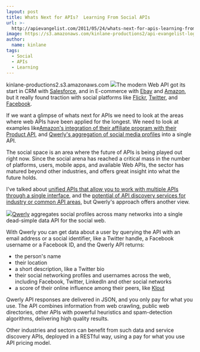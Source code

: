 ```yaml
---
layout: post
title: Whats Next for APIs?  Learning From Social APIs
url: >-
  http://apievangelist.com/2011/05/24/whats-next-for-apis-learning-from-social-apis/
image: https://s3.amazonaws.com/kinlane-productions2/api-evangelist-logos/api-evangelist-butterfly-vertical.png
author:
  name: kinlane
tags:
  - Social
  - APIs
  - Learning
---
```

kinlane-productions2.s3.amazonaws.com [![](http://kinlane-productions.s3.amazonaws.com/api-evangelist/Qwerly-A-Data-API-for-the-Social-Web.png)](http://qwerly.com/ "Querly's aggregation of social media profiles")The modern Web API got its start in CRM with [Salesforce](http://apievangelist.com/2011/01/28/history-of-apis-salesforce-com/ "Salesforce"), and in E-commerce with [Ebay](http://apievangelist.com/2011/01/26/history-of-apis-ebay/ "Ebay") and [Amazon](http://apievangelist.com/2011/01/28/history-of-apis-amazon-e-commerce/ "Amazon"), but it really found traction with social platforms like [Flickr](http://apievangelist.com/2011/02/09/history-of-apis-flickr-api/ "Flickr"), [Twitter](http://apievangelist.com/2011/01/26/history-of-apis-twitter/ "Twitter"), and [Facebook](http://apievangelist.com/2011/01/28/history-of-apis-facebook-development-platform/ "Facebook").

If we want a glimpse of whats next for APIs we need to look at the areas where web APIs have been applied for the longest. We need to look at examples like[Amazon's integration of their affiliate program with their Product API](http://apievangelist.com/2011/05/06/amazon-affiliate-is-integrated-with-product-api/ "Amazon's integration of their affiliate program with their Product API"), and [Qwerly's aggregation of social media profiles](http://qwerly.com/ "Querly's aggregation of social media profiles") into a single API.

The social space is an area where the future of APIs is being played out right now. Since the social arena has reached a critical mass in the number of platforms, users, mobile apps, and available Web APIs, the sector has matured beyond other industries, and offers great insight into what the future holds.

I've talked about [unified APIs that allow you to work with multiple APIs through a single interface](http://blog.programmableweb.com/2011/05/02/unified-apis-or-api-standards-the-race-is-on/ "kinlane-productions2.s3.amazonaws.comwith multiple APIs through a single interface"), and the [potential of API discovery services for industry or common API areas](http://apievangelist.com/2011/05/21/discovery-services-for-common-apis/ "potential of API discovery services for industry or common API areas"), but Qwerly's approach offers another view.

![](http://kinlane-productions.s3.amazonaws.com/api-evangelist/qwerly.png)[Qwerly](http://qwerly.com/ "Qwerly") aggregates social profiles across many networks into a single dead-simple data API for the social web.

With Qwerly you can get data about a user by querying the API with an email address or a social identifier, like a Twitter handle, a Facebook username or a Facebook ID, and the Qwerly API returns:

*   the person's name
*   their location
*   a short description, like a Twitter bio
*   their social networking profiles and usernames across the web, including Facebook, Twitter, LinkedIn and other social networks
*   a score of their online influence among their peers, like [Klout](http://beta.klout.com/home "Kout")

Qwerly API responses are delivered in JSON, and you only pay for what you use. The API combines information from web crawling, public web directories, other APIs with powerful heuristics and spam-detection algorithms, delivering high quality results.

Other industries and sectors can benefit from such data and service discovery APIs, deployed in a RESTful way, using a pay for what you use API pricing model.
